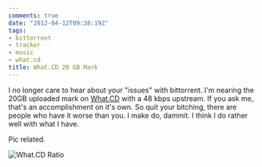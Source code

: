```yaml
---
comments: true
date: "2012-04-12T09:38:19Z"
tags:
- bittorrent
- tracker
- music
- what.cd
title: What.CD 20 GB Mark
---
```


I no longer care to hear about your "issues" with bittorrent. I'm nearing the
20GB uploaded mark on [What.CD](http://what.cd/) with a 48 kbps upstream. If you
ask me, that's an accomplishment on it's own. So quit your bitching, there are
people who have it worse than you. I make do, dammit. I think I do rather well
with what I have.

Pic related.

![What.CD Ratio](/img/2012/watcd.jpg)
